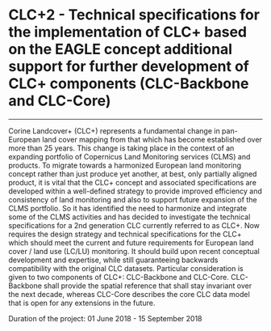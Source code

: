 # CLC+2 - Technical specifications for the implementation of CLC+ based on the EAGLE concept additional support for further development of CLC+ components (CLC-Backbone and CLC-Core) 

---
Corine Landcover+ (CLC+) represents a fundamental change in pan-European land cover mapping from that which has become established over more than 25 years. This change is taking place in the context of an expanding portfolio of Copernicus Land Monitoring services (CLMS) and products. To migrate towards a harmonized European land monitoring concept rather than just produce yet another, at best, only partially aligned product, it is vital that the CLC+ concept and associated specifications are developed within a well-defined strategy to provide improved efficiency and consistency of land monitoring and also to support future expansion of the CLMS portfolio. So it has identified the need to harmonize and integrate some of the CLMS activities and has decided to investigate the technical specifications for a 2nd generation CLC currently referred to as CLC+. Now requires the design strategy and technical specifications for the CLC+ which should meet the current and future requirements for European land cover / land use (LC/LU) monitoring. It should build upon recent conceptual development and expertise, while still guaranteeing backwards compatibility with the original CLC datasets. Particular consideration is given to two components of CLC+: CLC-Backbone and CLC-Core. CLC-Backbone shall provide the spatial reference that shall stay invariant over the next decade, whereas CLC-Core describes the core CLC data model that is open for any extensions in the future. 

Duration of the project: 01 June 2018 - 15 September 2018 


